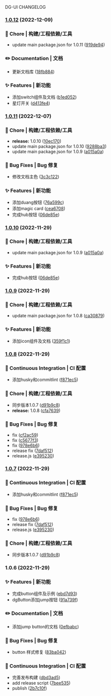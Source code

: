 DG-UI CHANGELOG
### [1.0.12](https://github.com/dyggod/dg-ui/compare/v1.0.11...v1.0.12) (2022-12-09)


### 🚀 Chore | 构建/工程依赖/工具

* update main package.json for 1.0.11 ([919de94](https://github.com/dyggod/dg-ui/commit/919de94a6086b19a743f86fb70a3222068d34cd8))


### ✏️ Documentation | 文档

* 更新文档库 ([18fb884](https://github.com/dyggod/dg-ui/commit/18fb884e5ab4e3296ebb28d72690bd12c7c28162))


### ✨ Features | 新功能

* 添加switch组件及文档 ([b1ed052](https://github.com/dyggod/dg-ui/commit/b1ed0525ffaa0d0cbf6d5b15119e87ee8bbc4d66))
* 星灯开关 ([d413fe4](https://github.com/dyggod/dg-ui/commit/d413fe4175d8ea160a27185e4a364685193374ad))

### [1.0.11](https://github.com/dyggod/dg-ui/compare/v1.0.9...v1.0.11) (2022-12-07)


### 🚀 Chore | 构建/工程依赖/工具

* **release:** 1.0.10 ([10ec170](https://github.com/dyggod/dg-ui/commit/10ec17091840bb2f393a86db8e23e1b9fe06e299))
* update main package.json for 1.0.10 ([9288ba3](https://github.com/dyggod/dg-ui/commit/9288ba33895c4cf163314158c4c4e8142818ef9d))
* update main package.json for 1.0.9 ([a015a0a](https://github.com/dyggod/dg-ui/commit/a015a0ac01c9c6f34853270335d8c85bc1861d26))


### 🐛 Bug Fixes | Bug 修复

* 修改文档主色 ([3c3c122](https://github.com/dyggod/dg-ui/commit/3c3c12261e640f59fb5032ea73b774e1f3cf20a6))


### ✨ Features | 新功能

* 添加duang按钮 ([76a599c](https://github.com/dyggod/dg-ui/commit/76a599c9a7a59cad12605120e854567b47ae7da5))
* 添加magic card ([cea6708](https://github.com/dyggod/dg-ui/commit/cea67082cc7c1ae7d69daa1a93fb014ace453593))
* 完成hub按钮 ([06de85e](https://github.com/dyggod/dg-ui/commit/06de85eee568cfd584edc1b88173f6114524c865))

### [1.0.10](https://github.com/dyggod/dg-ui/compare/v1.0.9...v1.0.10) (2022-11-29)


### 🚀 Chore | 构建/工程依赖/工具

* update main package.json for 1.0.9 ([a015a0a](https://github.com/dyggod/dg-ui/commit/a015a0ac01c9c6f34853270335d8c85bc1861d26))


### ✨ Features | 新功能

* 完成hub按钮 ([06de85e](https://github.com/dyggod/dg-ui/commit/06de85eee568cfd584edc1b88173f6114524c865))

### [1.0.9](https://github.com/dyggod/dg-ui/compare/v1.0.8...v1.0.9) (2022-11-29)


### 🚀 Chore | 构建/工程依赖/工具

* update main package.json for 1.0.8 ([ca30879](https://github.com/dyggod/dg-ui/commit/ca30879f9de6da34b9b0952a61ec5ca7a32ede67))


### ✨ Features | 新功能

* 添加icon组件及文档 ([359f1c1](https://github.com/dyggod/dg-ui/commit/359f1c176d037b5186a525aaaf9e8057e458a20f))

### [1.0.8](https://github.com/dyggod/dg-ui/compare/v1.0.6...v1.0.8) (2022-11-29)


### 👷 Continuous Integration | CI 配置

* 添加husky和commitlint ([f871ec5](https://github.com/dyggod/dg-ui/commit/f871ec5a2659430a93ccfe2fbb7cc56b1ea1cdac))


### 🚀 Chore | 构建/工程依赖/工具

* 同步版本1.0.7 ([d91b9c8](https://github.com/dyggod/dg-ui/commit/d91b9c84ea5b0f4b45c3e3fdbf5887158956a816))
* **release:** 1.0.8 ([cfa7639](https://github.com/dyggod/dg-ui/commit/cfa7639f3556af37d1a2d0b5c63b073c9b86feae))


### 🐛 Bug Fixes | Bug 修复

* fix ([cf2ac59](https://github.com/dyggod/dg-ui/commit/cf2ac592db21909913c0ea90796622b949b42f26))
* fix ([c5677f3](https://github.com/dyggod/dg-ui/commit/c5677f34b2b3817665e78e7e16e87cee121864fd))
* fix ([978e6b6](https://github.com/dyggod/dg-ui/commit/978e6b69175a94bdd819597c2a837a93ffd23f25))
* release fix ([7daf512](https://github.com/dyggod/dg-ui/commit/7daf512f5e5891feedbaf57f93d8b298884b25bb))
* release.js ([e395230](https://github.com/dyggod/dg-ui/commit/e395230853271850a06ed10978846040b09badfc))

### [1.0.7](https://github.com/dyggod/dg-ui/compare/v1.0.6...v1.0.8) (2022-11-29)


### 👷 Continuous Integration | CI 配置

* 添加husky和commitlint ([f871ec5](https://github.com/dyggod/dg-ui/commit/f871ec5a2659430a93ccfe2fbb7cc56b1ea1cdac))


### 🐛 Bug Fixes | Bug 修复

* fix ([978e6b6](https://github.com/dyggod/dg-ui/commit/978e6b69175a94bdd819597c2a837a93ffd23f25))
* release fix ([7daf512](https://github.com/dyggod/dg-ui/commit/7daf512f5e5891feedbaf57f93d8b298884b25bb))
* release.js ([e395230](https://github.com/dyggod/dg-ui/commit/e395230853271850a06ed10978846040b09badfc))


### 🚀 Chore | 构建/工程依赖/工具

* 同步版本1.0.7 ([d91b9c8](https://github.com/dyggod/dg-ui/commit/d91b9c84ea5b0f4b45c3e3fdbf5887158956a816))

### 1.0.6 (2022-11-29)


### ✨ Features | 新功能

* 完成button组件及示例 ([ebd7d93](https://github.com/dyggod/dg-ui/commit/ebd7d933cc04b1fe435e990270f84e5e9d887b46))
* dgButton添加jump按钮 ([91a739f](https://github.com/dyggod/dg-ui/commit/91a739ff1f693e52cf14b340e0ceab0f5732df65))


### ✏️ Documentation | 文档

* 添加jump button的文档 ([0efbabc](https://github.com/dyggod/dg-ui/commit/0efbabcf67da61aa4d9f2a44be927e7392254c58))


### 🐛 Bug Fixes | Bug 修复

* button 样式修复 ([83ba042](https://github.com/dyggod/dg-ui/commit/83ba042454d5dc241847fda85ec7ff59107c0cc2))


### 👷 Continuous Integration | CI 配置

* 完善发布构建 ([dbd3ad5](https://github.com/dyggod/dg-ui/commit/dbd3ad51c9e5be8b37cf88b006deecfdb1d84cd5))
* add release script ([7bee535](https://github.com/dyggod/dg-ui/commit/7bee5353fe2c5a19e8ed267dc87b1e6998c4b6e5))
* publish ([2b7c10f](https://github.com/dyggod/dg-ui/commit/2b7c10f8717a7bb06775ad1898f96c265598b3a4))
